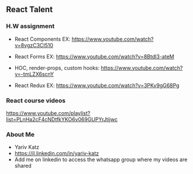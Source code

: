 ## React Talent

### H.W assignment

- React Components EX: https://www.youtube.com/watch?v=8vgzC3CI510

- React Forms EX: https://www.youtube.com/watch?v=8BtdI3-ateM

- HOC, render-props, custom hooks: https://www.youtube.com/watch?v=-tmLZX6scnY

- React Redux EX: https://www.youtube.com/watch?v=3PKv9gG68Pg

### React course videos

https://www.youtube.com/playlist?list=PLnHa2cF4cNDtfkYKO6v069GUPYrJtijwc

### About Me

- Yariv Katz
- https://il.linkedin.com/in/yariv-katz
- Add me on linkedin to access the whatsapp group where my videos are shared

